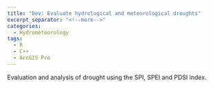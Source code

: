 ```yaml
---
title: "Dev: Evaluate hydrological and meteorological droughts"
excerpt_separator: "<!--more-->"
categories:
  - Hydrometeorology
tags:
  - R
  - C++
  - ArcGIS Pro
---
```


Evaluation and analysis of drought using the SPI, SPEI and PDSI index.
